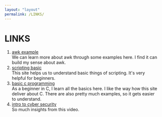```yaml
---
layout: "layout"
permalink: /LINKS/
---
```


# LINKS

1. [awk example](https://likegeeks.com/awk-command/)<br>
We can learn more about awk through some examples here. I find it can build my sense about awk.
2. [scripting basic](https://www.belajarlinux.org/membuat-bash-script-linux/)<br>
This site helps us to understand basic things of scripting. It's very helpful
for beginners.
3. [basic c programming](https://www.programiz.com/c-programming)<br>
As a beginner in C, I learn all the basics here. I like the way how this site deliver about C.
There are also pretty much examples, so it gets easier to understand.
4. [intro to cyber security](https://www.youtube.com/watch?v=rcDO8km6R6c)<br>
So much insights from this video.
